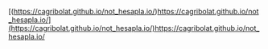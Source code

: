 [(https://cagribolat.github.io/not_hesapla.io/)https://cagribolat.github.io/not_hesapla.io/](https://cagribolat.github.io/not_hesapla.io/)https://cagribolat.github.io/not_hesapla.io/
